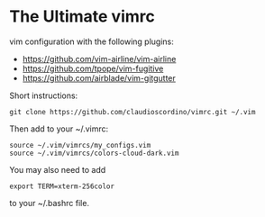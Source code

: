 # The Ultimate vimrc

vim configuration with the following plugins:
 * https://github.com/vim-airline/vim-airline
 * https://github.com/tpope/vim-fugitive
 * https://github.com/airblade/vim-gitgutter

Short instructions:

	git clone https://github.com/claudioscordino/vimrc.git ~/.vim

Then add to your ~/.vimrc:

	source ~/.vim/vimrcs/my_configs.vim
	source ~/.vim/vimrcs/colors-cloud-dark.vim

You may also need to add

	export TERM=xterm-256color

to your ~/.bashrc file.

